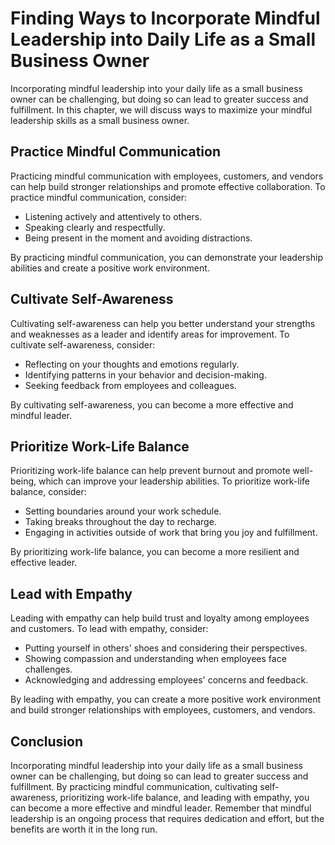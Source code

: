 Finding Ways to Incorporate Mindful Leadership into Daily Life as a Small Business Owner
========================================================================================================================================================================

Incorporating mindful leadership into your daily life as a small business owner can be challenging, but doing so can lead to greater success and fulfillment. In this chapter, we will discuss ways to maximize your mindful leadership skills as a small business owner.

Practice Mindful Communication
------------------------------

Practicing mindful communication with employees, customers, and vendors can help build stronger relationships and promote effective collaboration. To practice mindful communication, consider:

* Listening actively and attentively to others.
* Speaking clearly and respectfully.
* Being present in the moment and avoiding distractions.

By practicing mindful communication, you can demonstrate your leadership abilities and create a positive work environment.

Cultivate Self-Awareness
------------------------

Cultivating self-awareness can help you better understand your strengths and weaknesses as a leader and identify areas for improvement. To cultivate self-awareness, consider:

* Reflecting on your thoughts and emotions regularly.
* Identifying patterns in your behavior and decision-making.
* Seeking feedback from employees and colleagues.

By cultivating self-awareness, you can become a more effective and mindful leader.

Prioritize Work-Life Balance
----------------------------

Prioritizing work-life balance can help prevent burnout and promote well-being, which can improve your leadership abilities. To prioritize work-life balance, consider:

* Setting boundaries around your work schedule.
* Taking breaks throughout the day to recharge.
* Engaging in activities outside of work that bring you joy and fulfillment.

By prioritizing work-life balance, you can become a more resilient and effective leader.

Lead with Empathy
-----------------

Leading with empathy can help build trust and loyalty among employees and customers. To lead with empathy, consider:

* Putting yourself in others' shoes and considering their perspectives.
* Showing compassion and understanding when employees face challenges.
* Acknowledging and addressing employees' concerns and feedback.

By leading with empathy, you can create a more positive work environment and build stronger relationships with employees, customers, and vendors.

Conclusion
----------

Incorporating mindful leadership into your daily life as a small business owner can be challenging, but doing so can lead to greater success and fulfillment. By practicing mindful communication, cultivating self-awareness, prioritizing work-life balance, and leading with empathy, you can become a more effective and mindful leader. Remember that mindful leadership is an ongoing process that requires dedication and effort, but the benefits are worth it in the long run.
